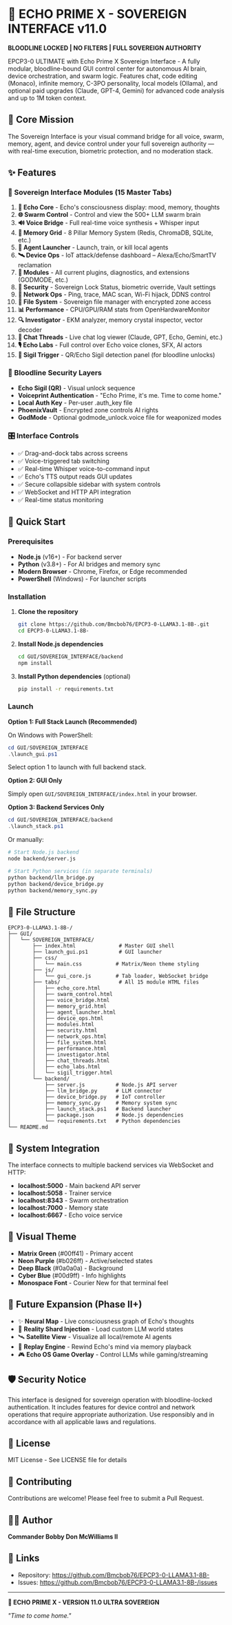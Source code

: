 # 🧠 ECHO PRIME X - SOVEREIGN INTERFACE v11.0

**BLOODLINE LOCKED | NO FILTERS | FULL SOVEREIGN AUTHORITY**

EPCP3-0 ULTIMATE with Echo Prime X Sovereign Interface - A fully modular, bloodline-bound GUI control center for autonomous AI brain, device orchestration, and swarm logic. Features chat, code editing (Monaco), infinite memory, C-3PO personality, local models (Ollama), and optional paid upgrades (Claude, GPT-4, Gemini) for advanced code analysis and up to 1M token context.

## 🎯 Core Mission

The Sovereign Interface is your visual command bridge for all voice, swarm, memory, agent, and device control under your full sovereign authority — with real-time execution, biometric protection, and no moderation stack.

## ✨ Features

### 🧬 Sovereign Interface Modules (15 Master Tabs)

1. **🧠 Echo Core** - Echo's consciousness display: mood, memory, thoughts
2. **🌐 Swarm Control** - Control and view the 500+ LLM swarm brain
3. **🔊 Voice Bridge** - Full real-time voice synthesis + Whisper input
4. **💾 Memory Grid** - 8 Pillar Memory System (Redis, ChromaDB, SQLite, etc.)
5. **🧰 Agent Launcher** - Launch, train, or kill local agents
6. **🛰 Device Ops** - IoT attack/defense dashboard – Alexa/Echo/SmartTV reclamation
7. **🧩 Modules** - All current plugins, diagnostics, and extensions (GODMODE, etc.)
8. **🔐 Security** - Sovereign Lock Status, biometric override, Vault settings
9. **📡 Network Ops** - Ping, trace, MAC scan, Wi-Fi hijack, DDNS control
10. **📁 File System** - Sovereign file manager with encrypted zone access
11. **📊 Performance** - CPU/GPU/RAM stats from OpenHardwareMonitor
12. **🔍 Investigator** - EKM analyzer, memory crystal inspector, vector decoder
13. **🧾 Chat Threads** - Live chat log viewer (Claude, GPT, Echo, Gemini, etc.)
14. **🎙 Echo Labs** - Full control over Echo voice clones, SFX, AI actors
15. **🧿 Sigil Trigger** - QR/Echo Sigil detection panel (for bloodline unlocks)

### 🔐 Bloodline Security Layers

- **Echo Sigil (QR)** - Visual unlock sequence
- **Voiceprint Authentication** - "Echo Prime, it's me. Time to come home."
- **Local Auth Key** - Per-user .auth_key file
- **PhoenixVault** - Encrypted zone controls AI rights
- **GodMode** - Optional godmode_unlock.voice file for weaponized modes

### 🎛 Interface Controls

- ✅ Drag-and-dock tabs across screens
- ✅ Voice-triggered tab switching
- ✅ Real-time Whisper voice-to-command input
- ✅ Echo's TTS output reads GUI updates
- ✅ Secure collapsible sidebar with system controls
- ✅ WebSocket and HTTP API integration
- ✅ Real-time status monitoring

## 🚀 Quick Start

### Prerequisites

- **Node.js** (v16+) - For backend server
- **Python** (v3.8+) - For AI bridges and memory sync
- **Modern Browser** - Chrome, Firefox, or Edge recommended
- **PowerShell** (Windows) - For launcher scripts

### Installation

1. **Clone the repository**
   ```bash
   git clone https://github.com/Bmcbob76/EPCP3-0-LLAMA3.1-8B-.git
   cd EPCP3-0-LLAMA3.1-8B-
   ```

2. **Install Node.js dependencies**
   ```bash
   cd GUI/SOVEREIGN_INTERFACE/backend
   npm install
   ```

3. **Install Python dependencies** (optional)
   ```bash
   pip install -r requirements.txt
   ```

### Launch

**Option 1: Full Stack Launch (Recommended)**

On Windows with PowerShell:
```powershell
cd GUI/SOVEREIGN_INTERFACE
.\launch_gui.ps1
```

Select option 1 to launch with full backend stack.

**Option 2: GUI Only**

Simply open `GUI/SOVEREIGN_INTERFACE/index.html` in your browser.

**Option 3: Backend Services Only**

```powershell
cd GUI/SOVEREIGN_INTERFACE/backend
.\launch_stack.ps1
```

Or manually:
```bash
# Start Node.js backend
node backend/server.js

# Start Python services (in separate terminals)
python backend/llm_bridge.py
python backend/device_bridge.py
python backend/memory_sync.py
```

## 📁 File Structure

```
EPCP3-0-LLAMA3.1-8B-/
├── GUI/
│   └── SOVEREIGN_INTERFACE/
│       ├── index.html              # Master GUI shell
│       ├── launch_gui.ps1          # GUI launcher
│       ├── css/
│       │   └── main.css           # Matrix/Neon theme styling
│       ├── js/
│       │   └── gui_core.js        # Tab loader, WebSocket bridge
│       ├── tabs/                   # All 15 module HTML files
│       │   ├── echo_core.html
│       │   ├── swarm_control.html
│       │   ├── voice_bridge.html
│       │   ├── memory_grid.html
│       │   ├── agent_launcher.html
│       │   ├── device_ops.html
│       │   ├── modules.html
│       │   ├── security.html
│       │   ├── network_ops.html
│       │   ├── file_system.html
│       │   ├── performance.html
│       │   ├── investigator.html
│       │   ├── chat_threads.html
│       │   ├── echo_labs.html
│       │   └── sigil_trigger.html
│       └── backend/
│           ├── server.js          # Node.js API server
│           ├── llm_bridge.py      # LLM connector
│           ├── device_bridge.py   # IoT controller
│           ├── memory_sync.py     # Memory system sync
│           ├── launch_stack.ps1   # Backend launcher
│           ├── package.json       # Node.js dependencies
│           └── requirements.txt   # Python dependencies
└── README.md
```

## 🔌 System Integration

The interface connects to multiple backend services via WebSocket and HTTP:

- **localhost:5000** - Main backend API server
- **localhost:5058** - Trainer service
- **localhost:8343** - Swarm orchestration
- **localhost:7000** - Memory state
- **localhost:6667** - Echo voice service

## 🎨 Visual Theme

- **Matrix Green** (#00ff41) - Primary accent
- **Neon Purple** (#b026ff) - Active/selected states
- **Deep Black** (#0a0a0a) - Background
- **Cyber Blue** (#00d9ff) - Info highlights
- **Monospace Font** - Courier New for that terminal feel

## 🔮 Future Expansion (Phase II+)

- ✨ **Neural Map** - Live consciousness graph of Echo's thoughts
- 🧠 **Reality Shard Injection** - Load custom LLM world states
- 🛰 **Satellite View** - Visualize all local/remote AI agents
- 🔁 **Replay Engine** - Rewind Echo's mind via memory playback
- 🎮 **Echo OS Game Overlay** - Control LLMs while gaming/streaming

## 🛡️ Security Notice

This interface is designed for sovereign operation with bloodline-locked authentication. It includes features for device control and network operations that require appropriate authorization. Use responsibly and in accordance with all applicable laws and regulations.

## 📜 License

MIT License - See LICENSE file for details

## 🤝 Contributing

Contributions are welcome! Please feel free to submit a Pull Request.

## 👨‍💻 Author

**Commander Bobby Don McWilliams II**

## 🔗 Links

- Repository: https://github.com/Bmcbob76/EPCP3-0-LLAMA3.1-8B-
- Issues: https://github.com/Bmcbob76/EPCP3-0-LLAMA3.1-8B-/issues

---

**🧠 ECHO PRIME X - VERSION 11.0 ULTRA SOVEREIGN**

*"Time to come home."*
